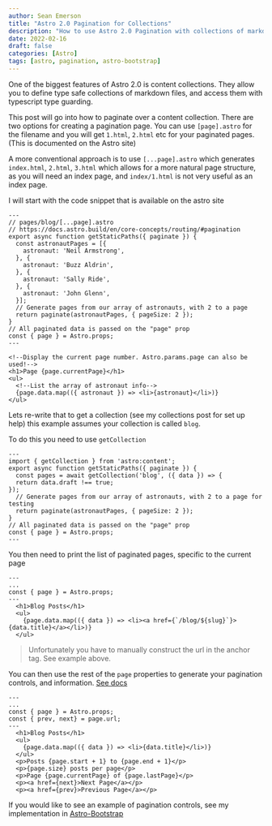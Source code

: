```yaml
---
author: Sean Emerson
title: "Astro 2.0 Pagination for Collections"
description: "How to use Astro 2.0 Pagination with collections of markdown files. This currently isnt clear with the Astro docs, but here is a simple explanation to get you started!"
date: 2022-02-16
draft: false
categories: [Astro]
tags: [astro, pagination, astro-bootstrap]
---
```


One of the biggest features of Astro 2.0 is content collections. They allow you to define type safe collections of markdown files, and access them with typescript type guarding. 

This post will go into how to paginate over a content collection. There are two options for creating a pagination page. You can use `[page].astro` for the filename and you will get `1.html`, `2.html` etc for your paginated pages. (This is documented on the Astro site)

A more conventional approach is to use `[...page].astro` which generates `index.html`, `2.html`, `3.html` which allows for a more natural page structure, as you will need an index page, and `index/1.html` is not very useful as an index page.

I will start with the code snippet that is available on the astro site 

```astro
---
// pages/blog/[...page].astro
// https://docs.astro.build/en/core-concepts/routing/#pagination
export async function getStaticPaths({ paginate }) {
  const astronautPages = [{
    astronaut: 'Neil Armstrong',
  }, {
    astronaut: 'Buzz Aldrin',
  }, {
    astronaut: 'Sally Ride',
  }, {
    astronaut: 'John Glenn',
  }];
  // Generate pages from our array of astronauts, with 2 to a page
  return paginate(astronautPages, { pageSize: 2 });
}
// All paginated data is passed on the "page" prop
const { page } = Astro.props;
---

<!--Display the current page number. Astro.params.page can also be used!-->
<h1>Page {page.currentPage}</h1>
<ul>
  <!--List the array of astronaut info-->
  {page.data.map(({ astronaut }) => <li>{astronaut}</li>)}
</ul>
```

Lets re-write that to get a collection (see my collections post for set up help) this example assumes your collection is called `blog`.

To do this you need to use `getCollection`

```astro
---
import { getCollection } from 'astro:content';
export async function getStaticPaths({ paginate }) {
  const pages = await getCollection('blog', ({ data }) => {
  return data.draft !== true;
});
  // Generate pages from our array of astronauts, with 2 to a page for testing
  return paginate(astronautPages, { pageSize: 2 });
}
// All paginated data is passed on the "page" prop
const { page } = Astro.props;
---
```

You then need to print the list of paginated pages, specific to the current page

```astro
---
...
const { page } = Astro.props;
---
  <h1>Blog Posts</h1>
  <ul>
    {page.data.map(({ data }) => <li><a href={`/blog/${slug}`}>{data.title}</a></li>)}
  </ul>
```

> Unfortunately you have to manually construct the url in the anchor tag. See example above.

You can then use the rest of the `page` properties to generate your pagination controls, and information. [See docs](https://docs.astro.build/en/reference/api-reference/#the-pagination-page-prop)


```astro
---
...
const { page } = Astro.props;
const { prev, next} = page.url;
---
  <h1>Blog Posts</h1>
  <ul>
    {page.data.map(({ data }) => <li>{data.title}</li>)}
  </ul>
  <p>Posts {page.start + 1} to {page.end + 1}</p>
  <p>{page.size} posts per page</p>
  <p>Page {page.currentPage} of {page.lastPage}</p>
  <p><a href={next}>Next Page</a></p>
  <p><a href={prev}>Previous Page</a></p>
```

If you would like to see an example of pagination controls, see my implementation in [Astro-Bootstrap](https://astro-bootstrap.github.io/components/pagination/)



